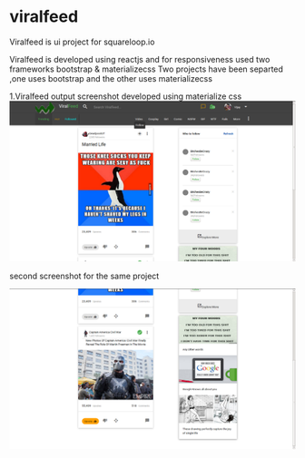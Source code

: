 # viralfeed
Viralfeed is ui project for squareloop.io 

Viralfeed is developed using reactjs and for responsiveness used two frameworks bootstrap & materializecss
Two projects have been separted ,one uses bootstrap and the other uses materializecss

1.Viralfeed output screenshot developed using materialize css
![alt tag](https://github.com/rvkumar92/viralfeed/blob/master/viralfeed.png)

second screenshot for the same project


![alt tag](https://github.com/rvkumar92/viralfeed/blob/master/viralfeed_2.png)

